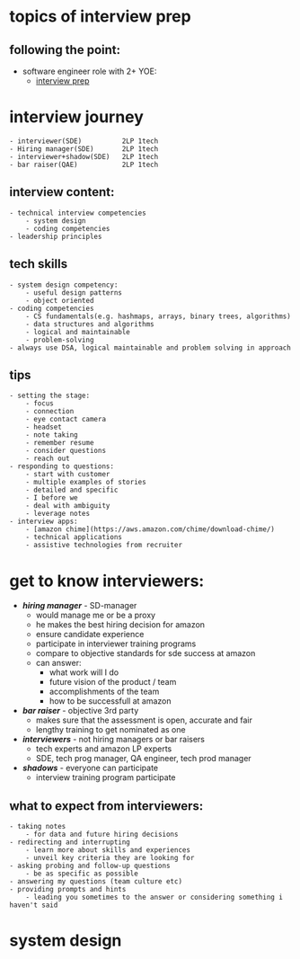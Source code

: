 
# topics of interview prep

## following the point:
- software engineer role with 2+ YOE:
    - [interview prep](https://www.amazon.jobs/en/software-development-interview-prep?INTCMPID=OAAJAZ100028B#/)

# interview journey
    - interviewer(SDE)          2LP 1tech
    - Hiring manager(SDE)       2LP 1tech
    - interviewer+shadow(SDE)   2LP 1tech
    - bar raiser(QAE)           2LP 1tech

## interview content:
    - technical interview competencies
        - system design
        - coding competencies
    - leadership principles

## tech skills
    - system design competency:
        - useful design patterns
        - object oriented
    - coding competencies
        - CS fundamentals(e.g. hashmaps, arrays, binary trees, algorithms)
        - data structures and algorithms
        - logical and maintainable
        - problem-solving
    - always use DSA, logical maintainable and problem solving in approach

## tips
    - setting the stage:
        - focus
        - connection
        - eye contact camera
        - headset
        - note taking
        - remember resume
        - consider questions
        - reach out
    - responding to questions:
        - start with customer
        - multiple examples of stories
        - detailed and specific
        - I before we
        - deal with ambiguity
        - leverage notes
    - interview apps:
        - [amazon chime](https://aws.amazon.com/chime/download-chime/)
        - technical applications
        - assistive technologies from recruiter

# get to know interviewers:
- ***hiring manager*** - SD-manager
    - would manage me or be a proxy
    - he makes the best hiring decision for amazon
    - ensure candidate experience
    - participate in interviewer training programs
    - compare to objective standards for sde success at amazon
    - can answer:
        - what work will I do
        - future vision of the product / team
        - accomplishments of the team
        - how to be successfull at amazon
- ***bar raiser*** - objective 3rd party
    - makes sure that the assessment is open, accurate and fair
    - lengthy training to get nominated as one
- ***interviewers*** - not hiring managers or bar raisers
    - tech experts and amazon LP experts
    - SDE, tech prog manager, QA engineer, tech prod manager
- ***shadows*** - everyone can participate
    - interview training program participate

## what to expect from interviewers:
    - taking notes
        - for data and future hiring decisions
    - redirecting and interrupting
        - learn more about skills and experiences
        - unveil key criteria they are looking for
    - asking probing and follow-up questions
        - be as specific as possible
    - answering my questions (team culture etc)
    - providing prompts and hints
        - leading you sometimes to the answer or considering something i haven't said

# system design
